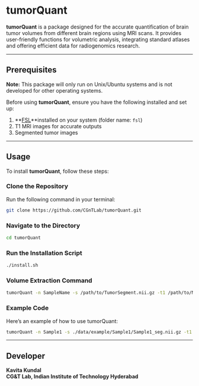 # tumorQuant

**tumorQuant** is a package designed for the accurate quantification of brain tumor volumes from different brain regions using MRI scans. It provides user-friendly functions for volumetric analysis, integrating standard atlases and offering efficient data for radiogenomics research.

---

## Prerequisites

**Note:** This package will only run on Unix/Ubuntu systems and is not developed for other operating systems.

Before using **tumorQuant**, ensure you have the following installed and set up:

1. **[FSL](https://fsl.fmrib.ox.ac.uk/fsl/docs/#/install/linux)**installed on your system (folder name: `fsl`)
2. T1 MRI images for accurate outputs
3. Segmented tumor images

---

## Usage

To install **tumorQuant**, follow these steps:

### Clone the Repository

Run the following command in your terminal:

```bash
git clone https://github.com/CGnTLab/tumorQuant.git
```
### Navigate to the Directory
```bash
cd tumorQuant
```

### Run the Installation Script
```bash
./install.sh
```

### Volume Extraction Command
```bash
tumorQuant -n SampleName -s /path/to/TumorSegment.nii.gz -t1 /path/to/MRI_t1.nii.gz -a atlas -o /path/to/output
```

### Example Code

Here’s an example of how to use tumorQuant:
```bash
tumorQuant -n Sample1 -s ./data/example/Sample1/Sample1_seg.nii.gz -t1 ./data/example/Sample1/Sample1_t1.nii.gz -a all -o ./Sample1_output
```
---

## Developer

**Kavita Kundal**  
**CG&T Lab, Indian Institute of Technology Hyderabad**




